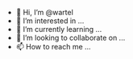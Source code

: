 - 👋 Hi, I’m @wartel
- 👀 I’m interested in ...
- 🌱 I’m currently learning ...
- 💞️ I’m looking to collaborate on ...
- 📫 How to reach me ...

<!---
wartel/wartel is a ✨ special ✨ repository because its `README.md` (this file) appears on your GitHub profile.
You can click the Preview link to take a look at your changes.
--->
